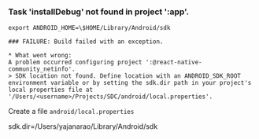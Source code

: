 ### Task 'installDebug' not found in project ':app'.

`export ANDROID_HOME=\$HOME/Library/Android/sdk`

```
### FAILURE: Build failed with an exception.

* What went wrong:
A problem occurred configuring project ':@react-native-community_netinfo'.
> SDK location not found. Define location with an ANDROID_SDK_ROOT environment variable or by setting the sdk.dir path in your project's local properties file at '/Users/<username>/Projects/SDC/android/local.properties'.

```

Create a file `android/local.properties`

sdk.dir=/Users/yajanarao/Library/Android/sdk
